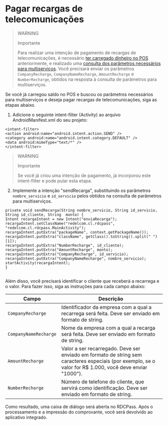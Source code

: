 # Pagar recargas de telecomunicações

> WARNING
> 
> Importante
>
> Para realizar uma intenção de pagamento de recargas de telecomunicações, é necessário [ter carregado dinheiro no POS](/developers/pt/docs/redelcom/local-integration/android/payments-processing/load-money-in-pos) anteriormente, e realizado uma [consulta dos parâmetros necessários para multiserviços](/developers/pt/docs/redelcom/local-integration/android/payments-processing/query-multiservice-parameters). Você precisará enviar os parâmetros `CompanyRecharge`, `CompanyNameRecharge`, `AmountRecharge` e `NumberRecharge`, obtidos na resposta à consulta de parâmetros para multiserviços.

Se você já carregou saldo no POS e buscou os parâmetros necessários para multiserviços e deseja pagar recargas de telecomunicações, siga as etapas abaixo.

1. Adicione o seguinte intent-filter (Activity) ao arquivo AndroidManifest.xml do seu projeto:

```android
<intent-filter> 
<action android:name="android.intent.action.SEND" /> 
<category android:name="android.intent.category.DEFAULT" /> 
<data android:mimeType="text/*" /> 
</intent-filter>

```


> WARNING
> 
> Importante
>
> Se você já criou uma intenção de pagamento, já incorporou este intent-filter e pode pular esta etapa.

2. Implemente a intenção "sendRecarga", substituindo os parâmetros `nombre_servicio` e `id_servicio` pelos obtidos na consulta de parâmetros para multiserviços.

```android
private void sendRecarga(String nombre_servicio, String id_servicio, String id_cliente, String  monto) { 
Intent recargaIntent = new Intent("enviaRecarga"); 
recargaIntent.setClassName("redelcom.cl.rdcpass", "redelcom.cl.rdcpass.MainActivity"); recargaIntent.putExtra("packageName", context.getPackageName()); 
recargaIntent.putExtra("className", getClass().toString().split(" ")[1]); 
recargaIntent.putExtra("NumberRecharge", id_cliente); 
recargaIntent.putExtra("AmountRecharge", monto); 
recargaIntent.putExtra("CompanyRecharge", id_servicio); 
recargaIntent.putExtra("CompanyNameRecharge", nombre_servicio); 
startActivity(recargaIntent); 
}
 
```


Além disso, você precisará identificar o cliente que receberá a recarrega e o valor. Para fazer isso, siga as instruções para cada campo abaixo:

| Campo | Descrição |
|---|---|
| `CompanyRecharge` | Identificador da empresa com a qual a recarrega será feita. Deve ser enviado em formato de string. |
| `CompanyNameRecharge` | Nome da empresa com a qual a recarga será feita. Deve ser enviado em formato de string. |
| `AmountRecharge` | Valor a ser recarregado. Deve ser enviado em formato de string sem caracteres especiais (por exemplo, se o valor for R$ 1.000, você deve enviar "1000"). |
| `NumberRecharge` | Número de telefone do cliente, que servirá como identificação. Deve ser enviado em formato de string. |

Como resultado, uma caixa de diálogo será aberta no RDCPass. Após o processamento e a impressão do comprovante, você será devolvido ao aplicativo integrado.


